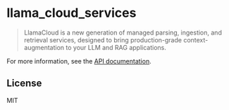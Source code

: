 # llama_cloud_services

> LlamaCloud is a new generation of managed parsing, ingestion, and retrieval services, designed to bring production-grade context-augmentation to your LLM and RAG applications.

For more information, see the [API documentation](https://docs.cloud.llamaindex.ai/).

## License

MIT
